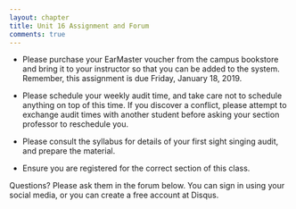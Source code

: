 ```yaml
---
layout: chapter
title: Unit 16 Assignment and Forum
comments: true
---
```


- Please purchase your EarMaster voucher from the campus bookstore and bring it to your instructor so that you can be added to the system. Remember, this assignment is due Friday, January 18, 2019.

- Please schedule your weekly audit time, and take care not to schedule anything on top of this time. If you discover a conflict, please attempt to exchange audit times with another student before asking your section professor to reschedule you.

- Please consult the syllabus for details of your first sight singing audit, and prepare the material.

- Ensure you are registered for the correct section of this class.

Questions? Please ask them in the forum below. You can sign in using your social media, or you can create a free account at Disqus.